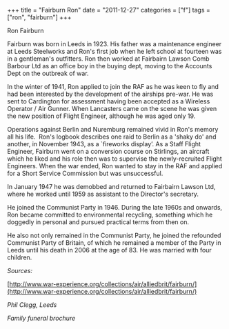 +++
title = "Fairburn Ron"
date = "2011-12-27"
categories = ["f"]
tags = ["ron", "fairburn"]
+++

Ron Fairburn

Fairburn was born in Leeds in 1923. His father was a maintenance engineer at Leeds Steelworks and Ron's first job when he left school at fourteen was in a gentleman's outfitters. Ron then worked at Fairbairn Lawson Comb Barbour Ltd as an office boy in the buying dept, moving to the Accounts Dept on the outbreak of war.

In the winter of 1941, Ron applied to join the RAF as he was keen to fly and had been interested by the development of the airships pre-war. He was sent to Cardington for assessment having been accepted as a Wireless Operator / Air Gunner. When Lancasters came on the scene he was given the new position of Flight Engineer, although he was aged only 19.

Operations against Berlin and Nuremburg remained vivid in Ron's memory all his life.  Ron's logbook describes one raid to Berlin as a 'shaky do' and another, in November 1943, as a \`fireworks display’. As a Staff Flight Engineer, Fairburn went on a conversion course on Stirlings, an aircraft which he liked and his role then was to supervise the newly-recruited Flight Engineers. When the war ended, Ron wanted to stay in the RAF and applied for a Short Service Commission but was unsuccessful.

In January 1947 he was demobbed and returned to Fairbairn Lawson Ltd, where he worked until 1959 as assistant to the Director's secretary.

He joined the Communist Party in 1946. During the late 1960s and onwards, Ron became committed to environmental recycling, something which he doggedly in personal and pursued practical terms from then on.

He also not only remained in the Communist Party, he joined the refounded Communist Party of Britain, of which he remained a member of the Party in Leeds until his death in 2006 at the age of 83. He was married with four children.

_Sources:_

[http://www.war-experience.org/collections/air/alliedbrit/fairburn/](http://www.war-experience.org/collections/air/alliedbrit/fairburn/)

_Phil Clegg, Leeds_

_Family funeral brochure_
